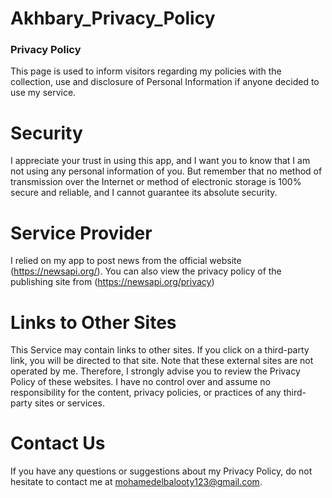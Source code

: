 # Akhbary_Privacy_Policy
### Privacy Policy
This page is used to inform visitors regarding my policies with the collection, use and disclosure of Personal Information if anyone decided to use my service.

# Security

I appreciate your trust in using this app, and I want you to know that I am not using any personal information of you. But remember that no method of transmission over the Internet or method of electronic storage is 100% secure and reliable, and I cannot guarantee its absolute security.

# Service Provider
I relied on my app to post news from the official website (https://newsapi.org/). You can also view the privacy policy of the publishing site from (https://newsapi.org/privacy)

# Links to Other Sites

This Service may contain links to other sites. If you click on a third-party link, you will be directed to that site. Note that these external sites are not operated by me. Therefore, I strongly advise you to review the Privacy Policy of these websites. I have no control over and assume no responsibility for the content, privacy policies, or practices of any third-party sites or services.

# Contact Us

If you have any questions or suggestions about my Privacy Policy, do not hesitate to contact me at mohamedelbalooty123@gmail.com.

